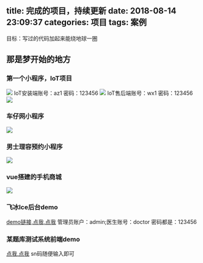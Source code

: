 <!--
 * @Description: In User Settings Edit
 * @Author: your name
 * @Date: 2019-04-20 16:42:10
 * @LastEditTime: 2019-08-15 15:22:19
 * @LastEditors: Please set LastEditors
 -->

title: 完成的项目，持续更新
date: 2018-08-14 23:09:37
categories: 项目
tags: 案例
---
目标：写过的代码加起来能绕地球一圈
## 那是梦开始的地方
<!-- more -->
### 第一个小程序，IoT项目
![](/images/project/iot_user.jpg)
IoT安装端账号：az1 密码：123456
![](/images/project/iot_install.jpg)
IoT售后端账号：wx1 密码：123456
![](/images/project/iot_wx.jpg)
### 车仔网小程序
![](/images/project/chezi.png)
### 男士理容预约小程序
![](/images/project/harroman.jpg)
### vue搭建的手机商城
![](/images/project/shilianmobile.png)
### 飞冰Ice后台demo
[demo链接,点我,点我](http://hospital.pppppxt.cc)
管理员账户：admin;医生账号：doctor 密码都是：123456
### 某题库测试系统前端demo
[点我,点我](http://wuweiquan.pppppxt.cc)
sn码随便输入即可
